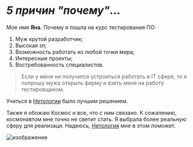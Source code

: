 # ***5 причин "почему"***...
Мое имя **Яна**. Почему я пошла на курс тестирования ПО:
 
1. Муж крутой разработчик;
2. Высокая зп;
3. Возможность работать из любой точки мира;
4. Интересные проекты;
5. Востребованность специалистов.
   
>Если у меня не получится устроиться работать в IT сфере, то я попрошу мужа открыть фирму и взять меня на работу тестировщиком. 

Учиться в [Нетологии](https://netology.ru/ "«Нетоло́гия» — российская компания и образовательная онлайн-платформа, запущенная в 2011 году. Одна из ведущих российских компаний онлайн-образования. Входит в IT-холдинг TalentTech, объединяющий компании по трём направлениям: EdTech, HRTech и Freelance. EdTech-сегмент холдинга, наряду с «Нетологией» (включая EdMarket), представлен компаниями «Фоксфорд» и «TalentTech.Обучение».") было лучшим решением. 

Также я обожаю Космос и все, что с ним связано. К сожалению, космонавтом мне точно не светит стать. Я выбрала более реальную сферу для реализаци. Надеюсь, [Нетология](https://netology.ru/) мне в этом поможет. 

![изображение](https://w.forfun.com/fetch/08/082f87d1a33fb05a821f0abc8926ebbd.jpeg)